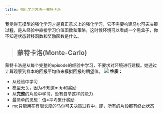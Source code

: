 ```yaml
---
title: 强化学习方法——蒙特卡洛
---
```

我觉得无模型的强化学习才是真正意义上的强化学习，它不需要构建马尔可夫决策过程，是从经验中直接学习价值函数和策略。这时候环境可以看成一个黑盒子，你不知道状态转移函数和奖励函数是什么。
>## 蒙特卡洛(Monte-Carlo)
蒙特卡洛是从每个完整的episode的经验中学习，不要求对环境进行建模。她通过计算观察到样本的回报平均值来模拟回报的期望值。
![](https://img-blog.csdnimg.cn/d65d8ccd711b465a82ba518af3973f87.png)
**性质：**
- 从经验中学习
- 模型无关，因为不知道mdp和奖励
- 从**完整**的片段中学习，没有自举这样的能力
- 最简单的思想：值=平均累计奖励
- mc只能用在有限长度的马尔可夫决策过程中，即，所有的片段都有终止状态